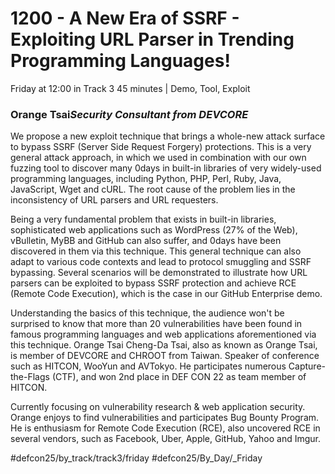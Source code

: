 # 1200 - A New Era of SSRF - Exploiting URL Parser in Trending Programming Languages!
Friday at 12:00 in Track 3
45 minutes | Demo, Tool, Exploit
### Orange Tsai*Security Consultant from DEVCORE*

We propose a new exploit technique that brings a whole-new attack surface to bypass SSRF (Server Side Request Forgery) protections. This is a very general attack approach, in which we used in combination with our own fuzzing tool to discover many 0days in built-in libraries of very widely-used programming languages, including Python, PHP, Perl, Ruby, Java, JavaScript, Wget and cURL. The root cause of the problem lies in the inconsistency of URL parsers and URL requesters.

Being a very fundamental problem that exists in built-in libraries, sophisticated web applications such as WordPress (27% of the Web), vBulletin, MyBB and GitHub can also suffer, and 0days have been discovered in them via this technique. This general technique can also adapt to various code contexts and lead to protocol smuggling and SSRF bypassing. Several scenarios will be demonstrated to illustrate how URL parsers can be exploited to bypass SSRF protection and achieve RCE (Remote Code Execution), which is the case in our GitHub Enterprise demo.

Understanding the basics of this technique, the audience won't be surprised to know that more than 20 vulnerabilities have been found in famous programming languages and web applications aforementioned via this technique.
Orange Tsai
Cheng-Da Tsai, also as known as Orange Tsai, is member of DEVCORE and CHROOT from Taiwan. Speaker of conference such as HITCON, WooYun and AVTokyo. He participates numerous Capture-the-Flags (CTF), and won 2nd place in DEF CON 22 as team member of HITCON.

Currently focusing on vulnerability research & web application security. Orange enjoys to find vulnerabilities and participates Bug Bounty Program. He is enthusiasm for Remote Code Execution (RCE), also uncovered RCE in several vendors, such as Facebook, Uber, Apple, GitHub, Yahoo and Imgur.

#defcon25/by_track/track3/friday #defcon25/By_Day/_Friday
